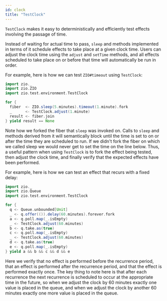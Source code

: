 ```yaml
---
id: clock
title: "TestClock"
---
```


`TestClock` makes it easy to deterministically and efficiently test effects involving the passage of time.

Instead of waiting for actual time to pass, `sleep` and methods implemented in terms of it schedule effects to take place at a given clock time. Users can adjust the clock time using the `adjust` and `setTime` methods, and all effects scheduled to take place on or before that time will automatically be run in order.

For example, here is how we can test `ZIO#timeout` using `TestClock`:

```scala mdoc:compile-only
import zio._
import zio.ZIO
import zio.test.environment.TestClock

for {
  fiber  <- ZIO.sleep(5.minutes).timeout(1.minute).fork
  _      <- TestClock.adjust(1.minute)
  result <- fiber.join
} yield result == None
```

Note how we forked the fiber that `sleep` was invoked on. Calls to `sleep` and methods derived from it will semantically block until the time is set to on or after the time they are scheduled to run. If we didn't fork the fiber on which we called sleep we would never get to set the time on the line below. Thus, a useful pattern when using `TestClock` is to fork the effect being tested, then adjust the clock time, and finally verify that the expected effects have been performed.

For example, here is how we can test an effect that recurs with a fixed delay:

```scala mdoc:compile-only
import zio._
import zio.Queue
import zio.test.environment.TestClock

for {
  q <- Queue.unbounded[Unit]
  _ <- q.offer(()).delay(60.minutes).forever.fork
  a <- q.poll.map(_.isEmpty)
  _ <- TestClock.adjust(60.minutes)
  b <- q.take.as(true)
  c <- q.poll.map(_.isEmpty)
  _ <- TestClock.adjust(60.minutes)
  d <- q.take.as(true)
  e <- q.poll.map(_.isEmpty)
} yield a && b && c && d && e
``` 

Here we verify that no effect is performed before the recurrence period, that an effect is performed after the recurrence period, and that the effect is performed exactly once. The key thing to note here is that after each recurrence the next recurrence is scheduled to occur at the appropriate time in the future, so when we adjust the clock by 60 minutes exactly one value is placed in the queue, and when we adjust the clock by another 60 minutes exactly one more value is placed in the queue.
